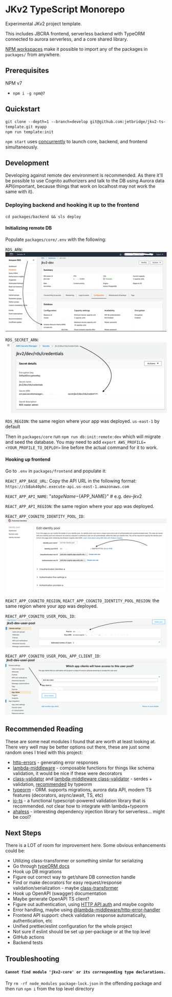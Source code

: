 # JKv2 TypeScript Monorepo

Experimental JKv2 project template.

This includes JBCRA frontend, serverless backend with TypeORM connected to aurora serverless, and a core shared library.

[NPM workspaces](https://github.com/npm/rfcs/blob/latest/accepted/0026-workspaces.md) make it possible to import any of the packages in `packages/` from anywhere.

## Prerequisites

NPM v7

- `npm i -g npm@7`

## Quickstart

```shell
git clone --depth=1 --branch=develop git@github.com:jetbridge/jkv2-ts-template.git myapp
npm run template:init
```

`npm start` uses [concurrently](https://www.npmjs.com/package/concurrently) to launch core, backend, and frontend simultaneously.

## Development
Developing against remote dev environment is recommended. As there it'll be possible to use Cognito authorizers and talk to the DB using Aurora data API(important, because things that work on localhost may not work the same with it).

### Deploying backend and hooking it up to the frontend
`cd packages/backend && sls deploy`

#### Initializing remote DB
Populate `packages/core/.env` with the following:

`RDS_ARN`:
![](docs/how_to_get_rds_arn.png)

`RDS_SECRET_ARN`:
![](docs/how_to_get_rds_secret_arn.png)

`RDS_REGION`: the same region where your app was deployed. `us-east-1` by default

Then in `packages/core` run `npm run db:init:remote:dev` which will migrate and seed the database.
You may need to add `export AWS_PROFILE=<YOUR_PROFILE_TO_DEPLOY>` line before the actual command for it to work.

#### Hooking up frontend
Go to `.env` in `packages/frontend` and populate it:

`REACT_APP_BASE_URL`: Copy the API URL in the following format: `https://cb8ak40phc.execute-api.us-east-1.amazonaws.com`

`REACT_APP_API_NAME`: "${stageName}-${APP_NAME}"  # e.g. dev-jkv2

`REACT_APP_API_REGION`: the same region where your app was deployed.

`REACT_APP_COGNITO_IDENTITY_POOL_ID`:
![](docs/how_to_get_cognito_identity_pool_id.png)

`REACT_APP_COGNITO_REGION`, `REACT_APP_COGNITO_IDENTITY_POOL_REGION`: the same region where your app was deployed.

`REACT_APP_COGNITO_USER_POOL_ID`: 
![](docs/how_to_get_cognito_pool_id.png)

`REACT_APP_COGNITO_USER_POOL_APP_CLIENT_ID`:
![](docs/how_to_get_cognito_app_client_id.png)


## Recommended Reading

These are some neat modules I found that are worth at least looking at. There very well may be better options out there, these are just some random ones I tried with this project:

- [http-errors](https://www.npmjs.com/package/http-errors) - generating error responses
- [lambda-middleware](https://dbartholomae.github.io/lambda-middleware/) - composable functions for things like schema validation, it would be nice if these were decorators
- [class-validator](https://github.com/typestack/class-validator) and [lambda-middleware class-validator](https://www.npmjs.com/package/@lambda-middleware/class-validator) - serdes + validation, [recommended](https://github.com/typeorm/typeorm/blob/master/docs/validation.md) by typeorm
- [typeorm](https://github.com/typeorm/typeorm) - ORM. supports migrations, aurora data API, modern TS features (decorators, async/await, TS, etc)
- [io-ts](https://github.com/gcanti/io-ts/blob/master/index.md) - a functional typescript-powered validation library that is recommended. not clear how to integrate with lambda+typeorm
- [ahaless](https://www.npmjs.com/package/@ahamove/ahaless) - interesting dependency injection library for serverless... might be cool?

## Next Steps

There is a LOT of room for improvement here. Some obvious enhancements could be:

- Utilizing class-transformer or something similar for serializing
- Go through [typeORM docs](https://github.com/typeorm/typeorm/tree/master/docs)
- Hook up DB migrations
- Figure out correct way to get/share DB connection handle
- Find or make decorators for easy request/response validation/serialization - maybe [class-transformer](https://github.com/typestack/class-transformer)
- Hook up OpenAPI (swagger) documentation
- Maybe generate OpenAPI TS client?
- Figure out authentication, using [HTTP API auth](https://docs.aws.amazon.com/apigateway/latest/developerguide/http-api-jwt-authorizer.html) and maybe cognito
- Error handling, maybe using [@lambda-middleware/http-error-handler](https://dbartholomae.github.io/lambda-middleware/packages/http-error-handler/)
- Frontend API support: check validation response automatically, authentication, etc
- Unified prettier/eslint configuration for the whole project
- Not sure if eslint should be set up per-package or at the top level
- GitHub actions
- Backend tests

## Troubleshooting

#### `Cannot find module 'jkv2-core' or its corresponding type declarations.`

Try `rm -rf node_modules package-lock.json` in the offending package and then run `npm i` from the top level directory
